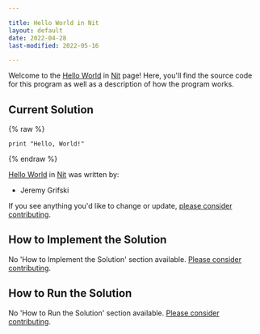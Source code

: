 ```yaml
---

title: Hello World in Nit
layout: default
date: 2022-04-28
last-modified: 2022-05-16

---
```


Welcome to the [Hello World](https://sampleprograms.io/projects/hello-world) in [Nit](https://sampleprograms.io/languages/nit) page! Here, you'll find the source code for this program as well as a description of how the program works.

## Current Solution

{% raw %}

```nit
print "Hello, World!"
```

{% endraw %}

[Hello World](https://sampleprograms.io/projects/hello-world) in [Nit](https://sampleprograms.io/languages/nit) was written by:

- Jeremy Grifski

If you see anything you'd like to change or update, [please consider contributing](https://github.com/TheRenegadeCoder/sample-programs).

## How to Implement the Solution

No 'How to Implement the Solution' section available. [Please consider contributing](https://github.com/TheRenegadeCoder/sample-programs-website).

## How to Run the Solution

No 'How to Run the Solution' section available. [Please consider contributing](https://github.com/TheRenegadeCoder/sample-programs-website).